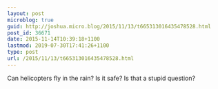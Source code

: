 ```yaml
---
layout: post
microblog: true
guid: http://joshua.micro.blog/2015/11/13/t665313016435478528.html
post_id: 36671
date: 2015-11-14T10:39:18+1100
lastmod: 2019-07-30T17:41:26+1100
type: post
url: /2015/11/13/t665313016435478528.html
---
```

Can helicopters fly in the rain? Is it safe? Is that a stupid question?
